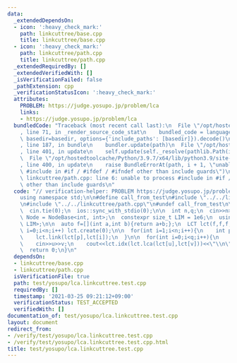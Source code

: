 ```yaml
---
data:
  _extendedDependsOn:
  - icon: ':heavy_check_mark:'
    path: linkcuttree/base.cpp
    title: linkcuttree/base.cpp
  - icon: ':heavy_check_mark:'
    path: linkcuttree/path.cpp
    title: linkcuttree/path.cpp
  _extendedRequiredBy: []
  _extendedVerifiedWith: []
  _isVerificationFailed: false
  _pathExtension: cpp
  _verificationStatusIcon: ':heavy_check_mark:'
  attributes:
    PROBLEM: https://judge.yosupo.jp/problem/lca
    links:
    - https://judge.yosupo.jp/problem/lca
  bundledCode: "Traceback (most recent call last):\n  File \"/opt/hostedtoolcache/Python/3.9.7/x64/lib/python3.9/site-packages/onlinejudge_verify/documentation/build.py\"\
    , line 71, in _render_source_code_stat\n    bundled_code = language.bundle(stat.path,\
    \ basedir=basedir, options={'include_paths': [basedir]}).decode()\n  File \"/opt/hostedtoolcache/Python/3.9.7/x64/lib/python3.9/site-packages/onlinejudge_verify/languages/cplusplus.py\"\
    , line 187, in bundle\n    bundler.update(path)\n  File \"/opt/hostedtoolcache/Python/3.9.7/x64/lib/python3.9/site-packages/onlinejudge_verify/languages/cplusplus_bundle.py\"\
    , line 401, in update\n    self.update(self._resolve(pathlib.Path(included), included_from=path))\n\
    \  File \"/opt/hostedtoolcache/Python/3.9.7/x64/lib/python3.9/site-packages/onlinejudge_verify/languages/cplusplus_bundle.py\"\
    , line 400, in update\n    raise BundleErrorAt(path, i + 1, \"unable to process\
    \ #include in #if / #ifdef / #ifndef other than include guards\")\nonlinejudge_verify.languages.cplusplus_bundle.BundleErrorAt:\
    \ linkcuttree/path.cpp: line 6: unable to process #include in #if / #ifdef / #ifndef\
    \ other than include guards\n"
  code: "// verification-helper: PROBLEM https://judge.yosupo.jp/problem/lca\n\n#include<bits/stdc++.h>\n\
    using namespace std;\n\n#define call_from_test\n#include \"../../linkcuttree/base.cpp\"\
    \n#include \"../../linkcuttree/path.cpp\"\n#undef call_from_test\n\nsigned main(){\n\
    \  cin.tie(0);\n  ios::sync_with_stdio(0);\n\n  int n,q;\n  cin>>n>>q;\n\n  using\
    \ Node = NodeBase<int, int>;\n  constexpr size_t LIM = 1e6;\n  using LCT = Path<Node,\
    \ LIM>;\n\n  auto f=[](int a,int b){return a+b;};\n  LCT lct(f,f,f,0);\n  for(int\
    \ i=0;i<n;i++) lct.create(0);\n\n  for(int i=1;i<n;i++){\n    int p;\n    cin>>p;\n\
    \    lct.link(lct[p],lct[i]);\n  }\n\n  for(int i=0;i<q;i++){\n    int u,v;\n\
    \    cin>>u>>v;\n    cout<<lct.idx(lct.lca(lct[u],lct[v]))<<\"\\n\";\n  }\n  cout<<flush;\n\
    \  return 0;\n}\n"
  dependsOn:
  - linkcuttree/base.cpp
  - linkcuttree/path.cpp
  isVerificationFile: true
  path: test/yosupo/lca.linkcuttree.test.cpp
  requiredBy: []
  timestamp: '2021-03-25 09:21:12+09:00'
  verificationStatus: TEST_ACCEPTED
  verifiedWith: []
documentation_of: test/yosupo/lca.linkcuttree.test.cpp
layout: document
redirect_from:
- /verify/test/yosupo/lca.linkcuttree.test.cpp
- /verify/test/yosupo/lca.linkcuttree.test.cpp.html
title: test/yosupo/lca.linkcuttree.test.cpp
---
```

